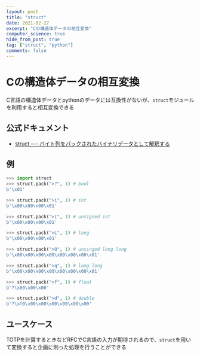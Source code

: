 ```yaml
---
layout: post
title: "struct"
date: 2021-02-27
excerpt: "Cの構造体データの相互変換"
computer_science: true
hide_from_post: true
tag: ["struct", "python"]
comments: false
---
```


# Cの構造体データの相互変換
C言語の構造体データとpythonのデータには互換性がないが、`struct`モジュールを利用すると相互変換できる  

## 公式ドキュメント
 - [struct --- バイト列をパックされたバイナリデータとして解釈する](https://docs.python.org/ja/3/library/struct.html)


## 例

```python
>>> import struct
>>> struct.pack(">?", 1) # bool
b'\x01'

>>> struct.pack(">i", 1) # int
b'\x00\x00\x00\x01'

>>> struct.pack(">I", 1) # unsigned int
b'\x00\x00\x00\x01'

>>> struct.pack(">L", 1) # long
b'\x00\x00\x00\x01'

>>> struct.pack(">Q", 1) # unsinged long long
b'\x00\x00\x00\x00\x00\x00\x00\x01' 

>>> struct.pack(">q", 1) # long long
b'\x00\x00\x00\x00\x00\x00\x00\x01'

>>> struct.pack(">f", 1) # float
b'?\x80\x00\x00'

>>> struct.pack(">d", 1) # double
b'?\xf0\x00\x00\x00\x00\x00\x00'
```

## ユースケース
TOTPを計算するときなどRFCでC言語の入力が期待されるので、`struct`を用いて変換すると企画に則った処理を行うことができる  
